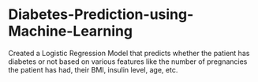 # Diabetes-Prediction-using-Machine-Learning
Created a Logistic Regression Model that predicts whether the patient has diabetes or not based on various features like the number of pregnancies the patient has had, their BMI, insulin level, age, etc.
